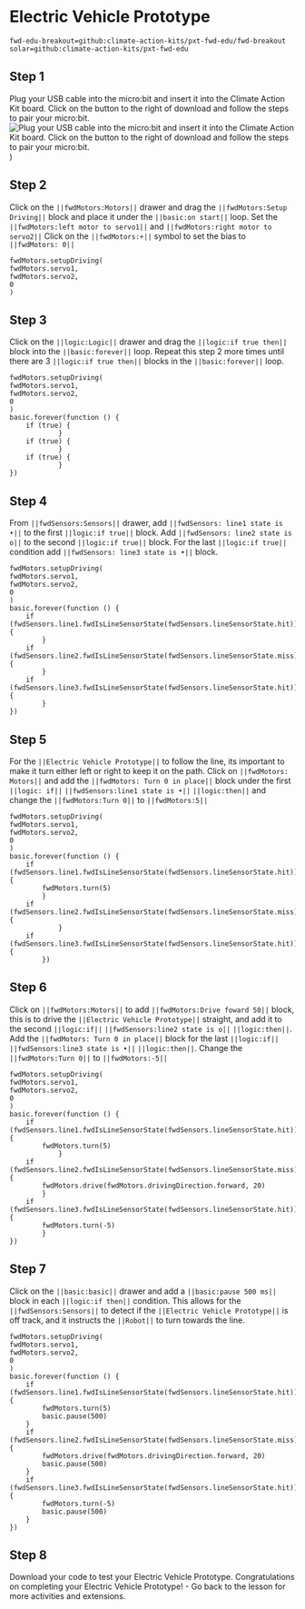 # Electric Vehicle Prototype
```package
fwd-edu-breakout=github:climate-action-kits/pxt-fwd-edu/fwd-breakout
solar=github:climate-action-kits/pxt-fwd-edu
```
## Step 1 
Plug your USB cable into the micro:bit and insert it into the 
Climate Action Kit board. Click on the button to the right of 
download and follow the steps to pair your micro:bit.
![Plug your USB cable into the micro:bit and insert it into the 
Climate Action Kit board. Click on the button to the right of 
download and follow the steps to pair your micro:bit.](https://raw.githubusercontent.com/mbakhtar/iste-electric-vehicle-v1/master/breakout-edited.png))

## Step 2 
Click on the ``||fwdMotors:Motors||`` drawer and drag the
``||fwdMotors:Setup Driving||`` block and place it under the
``||basic:on start||`` loop. Set the ``||fwdMotors:left motor to servo1||``
 and ``||fwdMotors:right motor to servo2||``
Click on the ``||fwdMotors:+||`` symbol to set the bias to ``||fwdMotors: 0||``
```blocks
fwdMotors.setupDriving(
fwdMotors.servo1,
fwdMotors.servo2,
0
)
```
## Step 3 
Click on the ``||logic:Logic||`` drawer and drag the ``||logic:if true then||`` block into the ``||basic:forever||`` loop.
Repeat this step 2 more times until there are 3 ``||logic:if true then||`` blocks in the ``||basic:forever||`` loop.
```blocks
fwdMotors.setupDriving(
fwdMotors.servo1,
fwdMotors.servo2,
0
)
basic.forever(function () {
    if (true) {
            }
    if (true) {
            }
    if (true) {
            }
})
```
## Step 4 
From ``||fwdSensors:Sensors||`` drawer, add ``||fwdSensors: line1 state is •||`` to the first ``||logic:if true||`` block.
Add ``||fwdSensors: line2 state is o||`` to the second ``||logic:if true||`` block.
For the last ``||logic:if true||`` condition add ``||fwdSensors: line3 state is •||`` block.
```blocks
fwdMotors.setupDriving(
fwdMotors.servo1,
fwdMotors.servo2,
0
)
basic.forever(function () {
    if (fwdSensors.line1.fwdIsLineSensorState(fwdSensors.lineSensorState.hit)) {
        }
    if (fwdSensors.line2.fwdIsLineSensorState(fwdSensors.lineSensorState.miss)) {
        }
    if (fwdSensors.line3.fwdIsLineSensorState(fwdSensors.lineSensorState.hit)) {
        }
})
```
## Step 5 
For the ``||Electric Vehicle Prototype||`` to follow the line, its important
to make it turn either left or right to keep it on the path. Click on ``||fwdMotors: Motors||`` and
add the ``||fwdMotors: Turn 0 in place||`` block under the first ``||logic: if||`` 
``||fwdSensors:line1 state is •||`` ``||logic:then||`` and change the ``||fwdMotors:Turn 0||``
to ``||fwdMotors:5||``
```blocks
fwdMotors.setupDriving(
fwdMotors.servo1,
fwdMotors.servo2,
0
)
basic.forever(function () {
    if (fwdSensors.line1.fwdIsLineSensorState(fwdSensors.lineSensorState.hit)) {
        fwdMotors.turn(5)
        }
    if (fwdSensors.line2.fwdIsLineSensorState(fwdSensors.lineSensorState.miss)) {
            }
    if (fwdSensors.line3.fwdIsLineSensorState(fwdSensors.lineSensorState.hit)) {
        })
```
## Step 6 
Click on ``||fwdMotors:Motors||`` to add ``||fwdMotors:Drive foward 50||`` block,
this is to drive the ``||Electric Vehicle Prototype||`` straight, and add it to the second
``||logic:if||`` ``||fwdSensors:line2 state is o||`` ``||logic:then||``.
Add the ``||fwdMotors: Turn 0 in place||`` block for the last ``||logic:if||``
``||fwdSensors:line3 state is •||`` ``||logic:then||``. Change the ``||fwdMotors:Turn 0||``
to ``||fwdMotors:-5||``
```blocks
fwdMotors.setupDriving(
fwdMotors.servo1,
fwdMotors.servo2,
0
)
basic.forever(function () {
    if (fwdSensors.line1.fwdIsLineSensorState(fwdSensors.lineSensorState.hit)) {
        fwdMotors.turn(5)
            }
    if (fwdSensors.line2.fwdIsLineSensorState(fwdSensors.lineSensorState.miss)) {
        fwdMotors.drive(fwdMotors.drivingDirection.forward, 20)
        }
    if (fwdSensors.line3.fwdIsLineSensorState(fwdSensors.lineSensorState.hit)) {
        fwdMotors.turn(-5)
        }
})
```
## Step 7 
Click on the ``||basic:basic||`` drawer and add a ``||basic:pause 500 ms||`` block in 
each ``||logic:if then||`` condition. This allows for the ``||fwdSensors:Sensors||`` 
to detect if the ``||Electric Vehicle Prototype||`` is off track, and it instructs the ``||Robot||``
to turn towards the line.
```blocks
fwdMotors.setupDriving(
fwdMotors.servo1,
fwdMotors.servo2,
0
)
basic.forever(function () {
    if (fwdSensors.line1.fwdIsLineSensorState(fwdSensors.lineSensorState.hit)) {
        fwdMotors.turn(5)
        basic.pause(500)
    }
    if (fwdSensors.line2.fwdIsLineSensorState(fwdSensors.lineSensorState.miss)) {
        fwdMotors.drive(fwdMotors.drivingDirection.forward, 20)
        basic.pause(500)
    }
    if (fwdSensors.line3.fwdIsLineSensorState(fwdSensors.lineSensorState.hit)) {
        fwdMotors.turn(-5)
        basic.pause(500)
    }
})
```
## Step 8 
Download your code to test your Electric Vehicle Prototype.
Congratulations on completing your Electric Vehicle Prototype! - Go back to the lesson for more activities and extensions.
